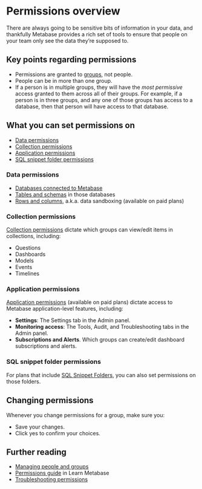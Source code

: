 # Permissions overview

There are always going to be sensitive bits of information in your data, and thankfully Metabase provides a rich set of tools to ensure that people on your team only see the data they’re supposed to.

## Key points regarding permissions

- Permissions are granted to [groups](04-managing-users.md#groups), not people.
- People can be in more than one group.
- If a person is in multiple groups, they will have the _most permissive_ access granted to them across all of their groups. For example, if a person is in three groups, and any one of those groups has access to a database, then that person will have access to that database.

## What you can set permissions on

- [Data permissions](#data-permissions)
- [Collection permissions](#collection-permissions)
- [Application permissions](#application-permissions)
- [SQL snippet folder permissions](#sql-snippet-folder-permissions)

### Data permissions

- [Databases connected to Metabase][data-permissions]
- [Tables and schemas][table-permissions] in those databases
- [Rows and columns][data-sandboxing], a.k.a. data sandboxing (available on paid plans)

### Collection permissions

[Collection permissions][collections] dictate which groups can view/edit items in collections, including:

- Questions
- Dashboards
- Models
- Events
- Timelines

### Application permissions

[Application permissions](application-permissions.md) (available on paid plans) dictate access to Metabase application-level features, including:

- **Settings**: The Settings tab in the Admin panel.
- **Monitoring access**: The Tools, Audit, and Troubleshooting tabs in the Admin panel.
- **Subscriptions and Alerts**. Which groups can create/edit dashboard subscriptions and alerts.

### SQL snippet folder permissions

For plans that include [SQL Snippet Folders][sql-snippet-folders], you can also set permissions on those folders.

## Changing permissions

Whenever you change permissions for a group, make sure you:

- Save your changes.
- Click yes to confirm your choices.

## Further reading

- [Managing people and groups](04-managing-users.md)
- [Permissions guide][permissions] in Learn Metabase
- [Troubleshooting permissions][troubleshooting-permissions]

[collections]: 06-collections.md
[dashboard-subscriptions]: ../users-guide/dashboard-subscriptions.md
[data-permissions]: data-permissions.md
[pulses]: ../users-guide/10-pulses.md
[data-sandboxing]: ../enterprise-guide/data-sandboxes.md
[permissions]: /learn/permissions/
[sandbox-columns]: /learn/permissions/data-sandboxing-column-permissions.html
[sandbox-rows]: /learn/permissions/data-sandboxing-row-permissions.html
[slack-integration]: 09-setting-up-slack.md
[sql-snippet-folders]: ../enterprise-guide/sql-snippets.html
[table-permissions]: data-permissions.md#table-permissions
[troubleshooting-permissions]: ../troubleshooting-guide/permissions.html
